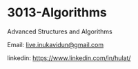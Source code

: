 # 3013-Algorithms
Advanced Structures and Algorithms

Email: live.inukavidun@gmail.com

linkedin: https://www.linkedin.com/in/hulat/

